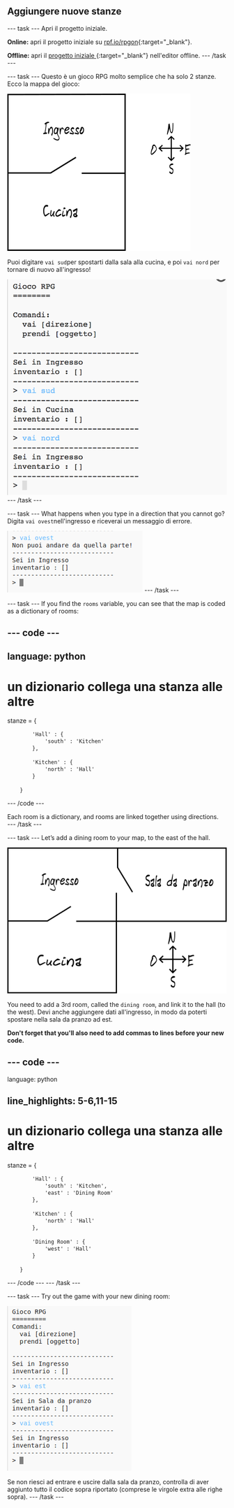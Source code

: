 ## Aggiungere nuove stanze

\--- task \--- Apri il progetto iniziale.

**Online:** apri il progetto iniziale su [rpf.io/rpgon](http://rpf.io/rpgon){:target="_blank"}.

**Offline:** apri il [progetto iniziale ](http://rpf.io/p/en/rpg-go){:target="_blank"} nell'editor offline. \--- /task \---

\--- task \--- Questo è un gioco RPG molto semplice che ha solo 2 stanze. Ecco la mappa del gioco:

![schermata](images/rpg-map1.png)

Puoi digitare `vai sud`per spostarti dalla sala alla cucina, e poi `vai nord` per tornare di nuovo all'ingresso!

![schermata](images/rpg-controls.png) \--- /task \---

\--- task \--- What happens when you type in a direction that you cannot go? Digita `vai ovest`nell'ingresso e riceverai un messaggio di errore.

![schermata](images/rpg-error.png) \--- /task \---

\--- task \--- If you find the `rooms` variable, you can see that the map is coded as a dictionary of rooms:

## \--- code \---

## language: python

# un dizionario collega una stanza alle altre

stanze = {

            'Hall' : {
                'south' : 'Kitchen'
            },
    
            'Kitchen' : {
                'north' : 'Hall'
            }
    
        }
    

\--- /code \---

Each room is a dictionary, and rooms are linked together using directions.  
\--- /task \---

\--- task \--- Let’s add a dining room to your map, to the east of the hall.

![schermata](images/rpg-dining.png)

You need to add a 3rd room, called the `dining room`, and link it to the hall (to the west). Devi anche aggiungere dati all'ingresso, in modo da poterti spostare nella sala da pranzo ad est.

**Don't forget that you'll also need to add commas to lines before your new code.**

## \--- code \---

language: python

## line_highlights: 5-6,11-15

# un dizionario collega una stanza alle altre

stanze = {

            'Hall' : {
                'south' : 'Kitchen',
                'east' : 'Dining Room'
            },
    
            'Kitchen' : {
                'north' : 'Hall'
            },
    
            'Dining Room' : {
                'west' : 'Hall'
            }
    
        }
    

\--- /code \--- \--- /task \---

\--- task \--- Try out the game with your new dining room:

![schermata](images/rpg-dining-test.png)

Se non riesci ad entrare e uscire dalla sala da pranzo, controlla di aver aggiunto tutto il codice sopra riportato (comprese le virgole extra alle righe sopra). \--- /task \---